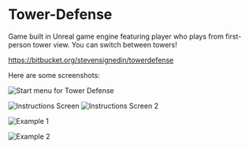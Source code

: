 # Tower-Defense
Game built in Unreal game engine featuring player who plays from first-person tower view. You can switch between towers!

https://bitbucket.org/stevensignedin/towerdefense

Here are some screenshots:

![Start menu for Tower Defense](http://i.imgur.com/dtsb62m.jpg "Start Menu")

![Instructions Screen](http://i.imgur.com/4T48Fi3.jpg "Instructions")
![Instructions Screen 2](http://i.imgur.com/NyDpeuE.jpg "Instructions 2")

![Example 1](http://i.imgur.com/pprObqV.jpg "Tower POV: Bullets explode on contact")

![Example 2](http://i.imgur.com/C0dwiXg.jpg "Enemies seiging")
